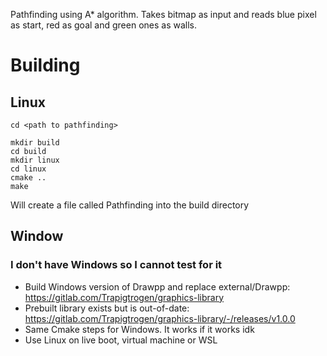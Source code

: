 Pathfinding using A* algorithm. Takes bitmap as input and reads blue pixel as start, red as goal and green ones as walls.

# Building

## Linux

```
cd <path to pathfinding>

mkdir build
cd build
mkdir linux
cd linux
cmake ..
make
```
Will create a file called Pathfinding into the build directory

## Window

### I don't have Windows so I cannot test for it

* Build Windows version of Drawpp and replace external/Drawpp: https://gitlab.com/Trapigtrogen/graphics-library
* Prebuilt library exists but is out-of-date: https://gitlab.com/Trapigtrogen/graphics-library/-/releases/v1.0.0
* Same Cmake steps for Windows. It works if it works idk
* Use Linux on live boot, virtual machine or WSL

